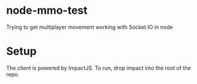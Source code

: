node-mmo-test
=============

Trying to get multiplayer movement working with Socket.IO in node


Setup
=====

The client is powered by ImpactJS. To run, drop impact into the root of the repo.
